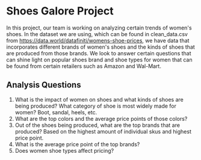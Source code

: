 # Shoes Galore Project
In this project, our team is working on analyzing certain trends of women's shoes. In the dataset we are using, which can be found in clean_data.csv from https://data.world/datafiniti/womens-shoe-prices, we have data that incorporates different brands of women's shoes and the kinds of shoes that are produced from those brands. We look to answer certain questions that can shine light on popular shoes brand and shoe types for women that can be found from certain retailers such as Amazon and Wal-Mart.

## Analysis Questions
1. What is the impact of women on shoes and what kinds of shoes are being produced? What category of shoe is most widely made for women? Boot, sandal, heels, etc.
2. What are the top colors and the average price points of those colors? 
3. Out of the shoes being produced, what are the top brands that are produced? Based on the highest amount of individual skus and highest price point.
4. What is the average price point of the top brands?
5. Does women shoe types affect pricing?

